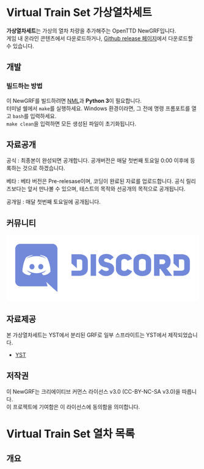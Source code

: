 # Virtual Train Set 가상열차세트
**가상열차세트**는 가상의 열차 차량을 추가해주는 OpenTTD NewGRF입니다.  
게임 내 온라인 콘텐츠에서 다운로드하거나, [Github release 페이지](https://github.com/GBLINER/VirtualTrainSet/releases)에서 다운로드할 수 있습니다.

## 개발
### 빌드하는 방법
이 NewGRF를 빌드하려면 [NML](https://github.com/OpenTTD/nml)과 **Python 3**이 필요합니다.  
터미널 쉘에서 ``make``를 실행하세요. Windows 환경이라면, 그 전에 명령 프롬포트를 열고 ``bash``를 입력하세요.  
``make clean``을 입력하면 모든 생성된 파일이 초기화됩니다.

## 자료공개

공식 : 최종본이 완성되면 공개합니다. 공개버전은 매달 첫번째 토요일 0:00 이후에 등록하는 것으로 하겠습니다.<br>


베타 : 베타 버전은 Pre-relesase이며, 코딩이 완료된 자료를 업로드합니다. 공식 릴리즈보다는 앞서 만나볼 수 있으며, 테스트의 목적와 선공개의 목적으로 공개됩니다.


공개일 : 매달 첫번째 토요일에 공개됩니다.

## 커뮤니티
[![디스코드로고](https://github.com/evepoi/YST/blob/minengallery/docs/img/discord_logo.png)](https://discord.gg/WNrjUatFkz)

## 자료제공
본 가상열차세트는 YST에서 분리된 GRF로 일부 스프라이트는 YST에서 제작되었습니다.
- [YST](https://github.com/evepoi/YST)

## 저작권
이 NewGRF는 크리에이티브 커먼스 라이선스 v3.0 (CC-BY-NC-SA v3.0)을 따릅니다. <br>
이 프로젝트에 기여함은 이 라이선스에 동의함을 의미합니다.

# Virtual Train Set 열차 목록
## 개요

